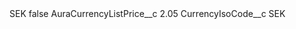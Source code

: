 <?xml version="1.0" encoding="UTF-8"?>
<CustomMetadata xmlns="http://soap.sforce.com/2006/04/metadata" xmlns:xsi="http://www.w3.org/2001/XMLSchema-instance" xmlns:xsd="http://www.w3.org/2001/XMLSchema">
    <label>SEK</label>
    <protected>false</protected>
    <values>
        <field>AuraCurrencyListPrice__c</field>
        <value xsi:type="xsd:double">2.05</value>
    </values>
    <values>
        <field>CurrencyIsoCode__c</field>
        <value xsi:type="xsd:string">SEK</value>
    </values>
</CustomMetadata>
